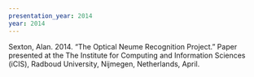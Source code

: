 ```yaml
---
presentation_year: 2014
year: 2014
---
```


Sexton, Alan. 2014. “The Optical Neume Recognition Project.” Paper presented at the The Institute for Computing and Information Sciences (iCIS), Radboud University, Nijmegen, Netherlands, April.